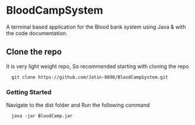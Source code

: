 # BloodCampSystem
A terminal based application for the Blood bank system using Java &amp; with the code documentation.

## Clone the repo
It is very light weight repo, So recommended starting with cloning the repo
```
  git clone https://github.com/Jatin-8898/BloodCampSystem.git
```

### Getting Started
Navigate to the dist folder and Run the following command
```
  java -jar BloodCamp.jar
```
